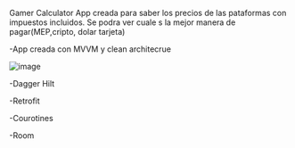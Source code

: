 Gamer Calculator
App creada para saber los precios de las pataformas con impuestos incluidos.
 Se podra ver cuale s la mejor manera de pagar(MEP,cripto, dolar tarjeta)

-App creada con MVVM y clean architecrue

![image](https://github.com/user-attachments/assets/1875f200-dc56-446f-95c2-f9113c598377)


-Dagger Hilt

-Retrofit

-Courotines

-Room
